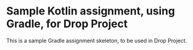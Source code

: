 # Sample Kotlin assignment, using Gradle, for Drop Project

This is a sample Gradle assignment skeleton, to be used in Drop Project.